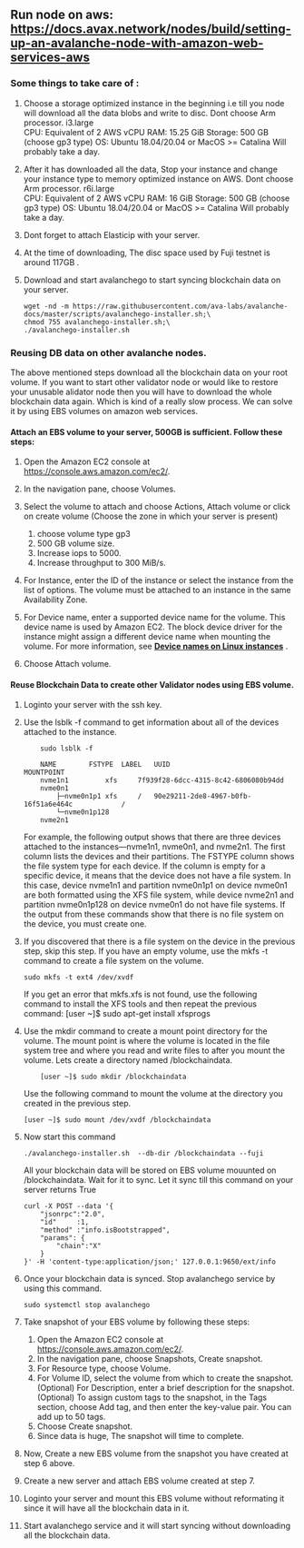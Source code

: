 
## Run node on aws: https://docs.avax.network/nodes/build/setting-up-an-avalanche-node-with-amazon-web-services-aws
### Some things to take care of :
1. Choose a storage optimized instance in the beginning i.e till you node will download all the data blobs and write to disc.
    Dont choose Arm processor.
    i3.large	
    CPU: Equivalent of 2 AWS vCPU
    RAM: 15.25 GiB
    Storage: 500 GB (choose gp3 type)
    OS: Ubuntu 18.04/20.04 or MacOS >= Catalina
    Will probably take a day.

2. After it has downloaded all the data, Stop your instance and change your instance type to memory optimized instance on AWS.
    Dont choose Arm processor.
    r6i.large	
    CPU: Equivalent of 2 AWS vCPU
    RAM: 16 GiB
    Storage: 500 GB (choose gp3 type)
    OS: Ubuntu 18.04/20.04 or MacOS >= Catalina
    Will probably take a day.

3. Dont forget to attach Elasticip with your server.
3. At the time of downloading, The disc space used by Fuji testnet is around 117GB .

4. Download and start avalanchego to start syncing blockchain data on your server.
    ```
    wget -nd -m https://raw.githubusercontent.com/ava-labs/avalanche-docs/master/scripts/avalanchego-installer.sh;\
    chmod 755 avalanchego-installer.sh;\
    ./avalanchego-installer.sh
    ```


### Reusing DB data on other avalanche nodes.
The above mentioned steps download all the blockchain data on your root volume. If you want to start other validator node 
or would like to restore your unusable alidator node then you will have to download the whole blockchain data again. Which is kind 
of a really slow process. We can solve it by using EBS volumes on amazon web services. 

#### Attach an EBS volume to your server, 500GB is sufficient. Follow these steps:
1. Open the Amazon EC2 console at https://console.aws.amazon.com/ec2/.
2. In the navigation pane, choose Volumes.
3. Select the volume to attach and choose Actions, Attach volume or click on create volume (Choose the zone in which your server is present)
    1. choose volume type gp3
    2. 500 GB volume size.
    3. Increase iops to 5000.
    4. Increase throughput to 300 MiB/s.


4.  For Instance, enter the ID of the instance or select the instance from the list of options.
    The volume must be attached to an instance in the same Availability Zone.
5. For Device name, enter a supported device name for the volume. This device name is used by Amazon EC2. 
    The block device driver for the instance might assign a different device name when mounting the volume. 
    For more information, see **[Device names on Linux instances](https://docs.aws.amazon.com/AWSEC2/latest/UserGuide/device_naming.html)** .
6. Choose Attach volume.

#### Reuse Blockchain Data to create other Validator nodes using EBS volume.
1. Loginto your server with the ssh key.
2. Use the lsblk -f command to get information about all of the devices attached to the instance.
    ```
        sudo lsblk -f
    
        NAME		FSTYPE	LABEL	UUID						MOUNTPOINT
        nvme1n1	        xfs		7f939f28-6dcc-4315-8c42-6806080b94dd
        nvme0n1
            ├─nvme0n1p1	xfs	    /	90e29211-2de8-4967-b0fb-16f51a6e464c	        /
            └─nvme0n1p128
        nvme2n1
    ```
    For example, the following output shows that there are three devices attached to the instances—nvme1n1, nvme0n1, and nvme2n1. 
    The first column lists the devices and their partitions. The FSTYPE column shows the file system type for each device. 
    If the column is empty for a specific device, it means that the device does not have a file system. In this case, device nvme1n1 and 
    partition nvme0n1p1 on device nvme0n1 are both formatted using the XFS file system, while device nvme2n1 and partition nvme0n1p128 
    on device nvme0n1 do not have file systems.
    If the output from these commands show that there is no file system on the device, you must create one.



2.  If you discovered that there is a file system on the device in the previous step, skip this step. If you have an empty volume, 
    use the mkfs -t command to create a file system on the volume.
    ```
    sudo mkfs -t ext4 /dev/xvdf
    ```
    If you get an error that mkfs.xfs is not found, use the following command to install the XFS tools and then repeat the previous command:
    [user ~]$ sudo apt-get install xfsprogs

3.  Use the mkdir command to create a mount point directory for the volume. The mount point is where the volume is located in the file system 
    tree and where you read and write files to after you mount the volume. Lets create a directory named /blockchaindata.
    ```
        [user ~]$ sudo mkdir /blockchaindata
    ```
    Use the following command to mount the volume at the directory you created in the previous step.
    ```
    [user ~]$ sudo mount /dev/xvdf /blockchaindata
    ```

4. Now start this command 
    ```
    ./avalanchego-installer.sh  --db-dir /blockchaindata --fuji
    ```
    All your blockchain data will be stored on EBS volume mouunted on  /blockchaindata. Wait for it to sync.
    Let it sync till this command on your server returns True
    ```
    curl -X POST --data '{
        "jsonrpc":"2.0",
        "id"     :1,
        "method" :"info.isBootstrapped",
        "params": {
            "chain":"X"
        }
    }' -H 'content-type:application/json;' 127.0.0.1:9650/ext/info
    ``` 


5. Once your blockchain data is synced. Stop avalanchego service by using this command.
    ```
    sudo systemctl stop avalanchego
    ```
6. Take snapshot of your EBS volume by following these steps:

    1. Open the Amazon EC2 console at https://console.aws.amazon.com/ec2/.
    2. In the navigation pane, choose Snapshots, Create snapshot.
    3. For Resource type, choose Volume.
    4. For Volume ID, select the volume from which to create the snapshot.
        (Optional) For Description, enter a brief description for the snapshot.
        (Optional) To assign custom tags to the snapshot, in the Tags section, choose Add tag, and then enter the key-value pair. You can add up to 50 tags.
    5. Choose Create snapshot.
    6. Since data is huge, The snapshot will time to complete.

7. Now, Create a new EBS volume from the snapshot you have created at step 6 above. 
8. Create a new server and attach EBS volume created at step 7.
9. Loginto your server and mount this EBS volume without reformating it since it will have all the blockchain data in it.
10. Start avalanchego service and it will start syncing without downloading all the blockchain data.


